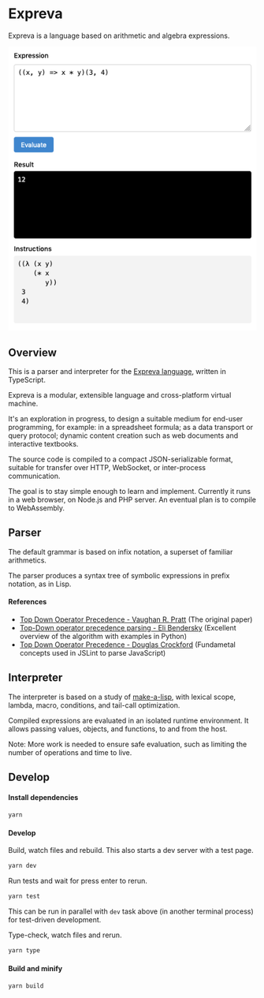# Expreva

Expreva is a language based on arithmetic and algebra expressions.

![](screenshot.png)

## Overview

This is a parser and interpreter for the [Expreva language](https://expreva.com/), written in TypeScript.

Expreva is a modular, extensible language and cross-platform virtual machine.

It's an exploration in progress, to design a suitable medium for end-user programming, for example: in a spreadsheet formula; as a data transport or query protocol; dynamic content creation such as web documents and interactive textbooks.

The source code is compiled to a compact JSON-serializable format, suitable for transfer over HTTP, WebSocket, or inter-process communication.

The goal is to stay simple enough to learn and implement. Currently it runs in a web browser, on Node.js and PHP server. An eventual plan is to compile to WebAssembly.

## Parser

The default grammar is based on infix notation, a superset of familiar arithmetics.

The parser produces a syntax tree of symbolic expressions in prefix notation, as in Lisp.

#### References

- [Top Down Operator Precedence - Vaughan R. Pratt](https://tdop.github.io/) (The original paper)
- [Top-Down operator precedence parsing - Eli Bendersky](https://eli.thegreenplace.net/2010/01/02/top-down-operator-precedence-parsing/) (Excellent overview of the algorithm with examples in Python)
- [Top Down Operator Precedence - Douglas Crockford](http://crockford.com/javascript/tdop/tdop.html) (Fundametal concepts used in JSLint to parse JavaScript)

## Interpreter

The interpreter is based on a study of [make-a-lisp](https://github.com/kanaka/mal), with lexical scope, lambda, macro, conditions, and tail-call optimization.

Compiled expressions are evaluated in an isolated runtime environment. It allows passing values, objects, and functions, to and from the host.

Note: More work is needed to ensure safe evaluation, such as limiting the number of operations and time to live.


## Develop

#### Install dependencies

```sh
yarn
```

#### Develop

Build, watch files and rebuild. This also starts a dev server with a test page.

```sh
yarn dev
```

Run tests and wait for press enter to rerun.

```sh
yarn test
```

This can be run in parallel with `dev` task above (in another terminal process) for test-driven development.

Type-check, watch files and rerun.

```sh
yarn type
```

#### Build and minify

```sh
yarn build
```
